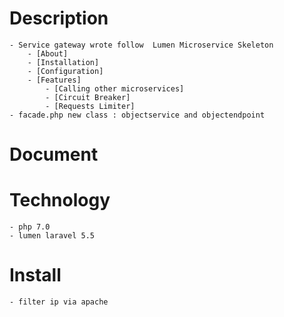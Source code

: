 # Description 
	- Service gateway wrote follow  Lumen Microservice Skeleton
		- [About]
		- [Installation]
		- [Configuration]
		- [Features]
		    - [Calling other microservices]
		    - [Circuit Breaker]
		    - [Requests Limiter]
	- facade.php new class : objectservice and objectendpoint 
# Document 

# Technology
	- php 7.0
	- lumen laravel 5.5
	
# Install
	- filter ip via apache